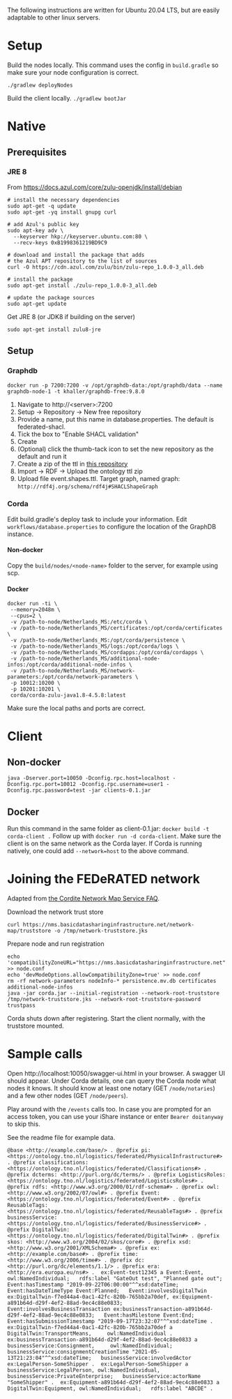 The following instructions are written for Ubuntu 20.04 LTS, but are easily adaptable to other linux servers.

# Setup
Build the nodes locally. This command uses the config in `build.gradle` so make sure your node configuration is correct.

`./gradlew deployNodes`

Build the client locally.
`./gradlew bootJar`

# Native
## Prerequisites
### JRE 8
From https://docs.azul.com/core/zulu-openjdk/install/debian
```
# install the necessary dependencies
sudo apt-get -q update
sudo apt-get -yq install gnupg curl 

# add Azul's public key
sudo apt-key adv \
  --keyserver hkp://keyserver.ubuntu.com:80 \
  --recv-keys 0xB1998361219BD9C9

# download and install the package that adds 
# the Azul APT repository to the list of sources 
curl -O https://cdn.azul.com/zulu/bin/zulu-repo_1.0.0-3_all.deb

# install the package
sudo apt-get install ./zulu-repo_1.0.0-3_all.deb

# update the package sources
sudo apt-get update
```
Get JRE 8 (or JDK8 if building on the server)

`sudo apt-get install zulu8-jre`


## Setup
### Graphdb
`docker run -p 7200:7200 -v /opt/graphdb-data:/opt/graphdb/data --name graphdb-node-1 -t khaller/graphdb-free:9.8.0`
1. Navigate to http://\<server>:7200
2. Setup -> Repository -> New free repository
3. Provide a name, put this name in database.properties. The default is federated-shacl. 
4. Tick the box to "Enable SHACL validation"
5. Create
6. (Optional) click the thumb-tack icon to set the new repository as the default and run it
7. Create a zip of the ttl in [this repository](https://github.com/silenroc1/FEDeRATED-copy)
8. Import -> RDF -> Upload the ontology ttl zip 
9. Upload file event.shapes.ttl. Target graph, named graph: `http://rdf4j.org/schema/rdf4j#SHACLShapeGraph`

### Corda
Edit build.gradle's deploy task to include your information.
Edit `workflows/database.properties` to configure the location of the GraphDB instance.

#### Non-docker
Copy the `build/nodes/<node-name>` folder to the server, for example using scp.

#### Docker
```
docker run -ti \
 --memory=2048m \
 --cpus=2 \
 -v /path-to-node/Netherlands_MS:/etc/corda \
 -v /path-to-node/Netherlands_MS/certificates:/opt/corda/certificates \
 -v /path-to-node/Netherlands_MS:/opt/corda/persistence \
 -v /path-to-node/Netherlands_MS/logs:/opt/corda/logs \
 -v /path-to-node/Netherlands_MS/cordapps:/opt/corda/cordapps \
 -v /path-to-node/Netherlands_MS/additional-node-infos:/opt/corda/additional-node-infos \
 -v /path-to-node/Netherlands_MS/network-parameters:/opt/corda/network-parameters \
 -p 10012:10200 \
 -p 10201:10201 \
 corda/corda-zulu-java1.8-4.5.8:latest
```
Make sure the local paths and ports are correct.

# Client
## Non-docker
`java -Dserver.port=10050 -Dconfig.rpc.host=localhost -Dconfig.rpc.port=10012 -Dconfig.rpc.username=user1 -Dconfig.rpc.password=test -jar clients-0.1.jar`
## Docker
Run this command in the same folder as client-0.1.jar:
`docker build -t corda-client .`
Follow up with 
`docker run -d corda-client`. 
Make sure the client is on the same network as the Corda layer. If Corda is running natively, one could add `--network=host` to the above command.

# Joining the FEDeRATED network
Adapted from [the Cordite Network Map Service FAQ](https://gitlab.com/cordite/network-map-service/blob/master/FAQ.md).

Download the network trust store
```shell
curl https://nms.basicdatasharinginfrastructure.net/network-map/truststore -o /tmp/network-truststore.jks
```

Prepare node and run registration
```shell
echo 'compatibilityZoneURL="https://nms.basicdatasharinginfrastructure.net"' >> node.conf
echo 'devModeOptions.allowCompatibilityZone=true' >> node.conf
rm -rf network-parameters nodeInfo-* persistence.mv.db certificates additional-node-infos
java -jar corda.jar --initial-registration --network-root-truststore /tmp/network-truststore.jks --network-root-truststore-password trustpass
```
Corda shuts down after registering. Start the client normally, with the truststore mounted.

# Sample calls
Open http://localhost:10050/swagger-ui.html in your browser. A swagger UI should appear. 
Under Corda details, one can query the Corda node what nodes it knows. It should know at least one notary (GET `/node/notaries`) and a few other nodes (GET `/node/peers`).

Play around with the `/events` calls too. In case you are prompted for an access token, you can use your iShare instance or enter `Bearer doitanyway` to skip this. 

See the readme file for example data.
```ttl
@base <http://example.com/base/> . @prefix pi: <https://ontology.tno.nl/logistics/federated/PhysicalInfrastructure#> . @prefix classifications: <https://ontology.tno.nl/logistics/federated/Classifications#> . @prefix dcterms: <http://purl.org/dc/terms/> . @prefix LogisticsRoles: <https://ontology.tno.nl/logistics/federated/LogisticsRoles#> . @prefix rdfs: <http://www.w3.org/2000/01/rdf-schema#> . @prefix owl: <http://www.w3.org/2002/07/owl#> . @prefix Event: <https://ontology.tno.nl/logistics/federated/Event#> . @prefix ReusableTags: <https://ontology.tno.nl/logistics/federated/ReusableTags#> . @prefix businessService: <https://ontology.tno.nl/logistics/federated/BusinessService#> . @prefix DigitalTwin: <https://ontology.tno.nl/logistics/federated/DigitalTwin#> . @prefix skos: <http://www.w3.org/2004/02/skos/core#> . @prefix xsd: <http://www.w3.org/2001/XMLSchema#> . @prefix ex: <http://example.com/base#> . @prefix time: <http://www.w3.org/2006/time#> . @prefix dc: <http://purl.org/dc/elements/1.1/> . @prefix era: <http://era.europa.eu/ns#> .  ex:Event-test12345 a Event:Event, owl:NamedIndividual;   rdfs:label "GateOut test", "Planned gate out";   Event:hasTimestamp "2019-09-22T06:00:00"^^xsd:dateTime;   Event:hasDateTimeType Event:Planned;   Event:involvesDigitalTwin ex:DigitalTwin-f7ed44a4-0ac1-42fc-820b-765bb2a70def, ex:Equipment-a891b64d-d29f-4ef2-88ad-9ec4c88e0833;   Event:involvesBusinessTransaction ex:businessTransaction-a891b64d-d29f-4ef2-88ad-9ec4c88e0833;   Event:hasMilestone Event:End;   Event:hasSubmissionTimestamp "2019-09-17T23:32:07"^^xsd:dateTime .  ex:DigitalTwin-f7ed44a4-0ac1-42fc-820b-765bb2a70def a DigitalTwin:TransportMeans,     owl:NamedIndividual .  ex:businessTransaction-a891b64d-d29f-4ef2-88ad-9ec4c88e0833 a businessService:Consignment,     owl:NamedIndividual;   businessService:consignmentCreationTime "2021-05-13T21:23:04"^^xsd:dateTime;   businessService:involvedActor ex:LegalPerson-SomeShipper .  ex:LegalPerson-SomeShipper a businessService:LegalPerson, owl:NamedIndividual, businessService:PrivateEnterprise;   businessService:actorName "SomeShipper" .  ex:Equipment-a891b64d-d29f-4ef2-88ad-9ec4c88e0833 a DigitalTwin:Equipment, owl:NamedIndividual;   rdfs:label "ABCDE" .
```



